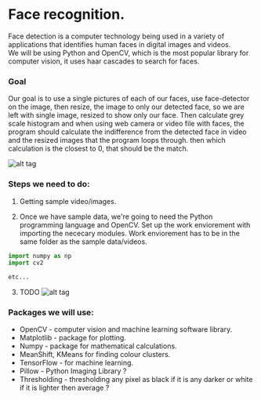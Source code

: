 # Face recognition.


Face detection is a computer technology being used in a variety of applications that identifies human faces in digital images and videos.  
We will be using Python and OpenCV, which is the most popular library for computer vision, it uses haar cascades to search for faces.


### Goal
Our goal is to use a single pictures of each of our faces, use face-detector on the image, then resize, the image to only our detected face, so we are left with single image, resized to show only our face. Then calculate grey scale histogram and when using web camera or video file with faces, the program should calculate the indifference from the detected face in video and the resized images that the program loops through. then which calculation is the closest to 0, that should be the match.



![alt tag](https://images.duckduckgo.com/iu/?u=https%3A%2F%2Fsophosnews.files.wordpress.com%2F2015%2F02%2Fface-detection_550.jpg%3Fw%3D640&f=1)



### Steps we need to do:
1. Getting sample video/images.

2. Once we have sample data, we're going to need the Python programming language and OpenCV. Set up the work enviorement with importing the nececary modules. Work enviorement has to be in the same folder as the sample data/videos.
```Python
import numpy as np
import cv2

etc...
```
3. TODO
![alt tag](http://www.pyimagesearch.com/wp-content/uploads/2014/05/the-matrix-colors.jpg)


### Packages we will use:
* OpenCV - computer vision and machine learning software library.  
* Matplotlib - package for plotting. 
* Numpy - package for mathematical calculations. 
* MeanShift, KMeans for finding colour clusters. 
* TensorFlow - for machine learning.
* Pillow - Python Imaging Library ?
* Thresholding - thresholding any pixel as black if it is any darker or white if it is lighter then average ?
